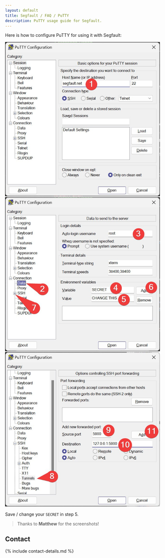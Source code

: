 ```yaml
---
layout: default
title: Segfault / FAQ / PuTTY
description: PuTTY usage guide for Segfault.
---
```


<!-- <div style="text-align:center"><h1>Putty</h1></div> -->

<!-- <div style="width:80%; margin:auto">
</div> -->

Here is how to configure PuTTY for using it with Segfault:

![PuTTY config 1](putty-config-1.jpg)
![PuTTY config 2](putty-config-2.jpg)
![PuTTY config 3](putty-config-3.jpg)

Save / change your `SECRET` in step 5.

> Thanks to __Matthew__ for the screenshots!

## Contact

{% include contact-details.md %}
